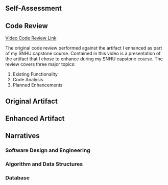 ## Self-Assessment

## Code Review

[Video Code Review Link](https://youtu.be/qOXmMAzpbtE)

The original code review performed against the artifact I enhanced as part of my SNHU capstone course. Contained in this video is a presentation of the artifact that I chose to enhance during my SNHU capstone course. The review covers three major topics:
1. Existing Functionality
2. Code Analysis
3. Planned Enhancements

## Original Artifact


## Enhanced Artifact


## Narratives

### Software Design and Engineering


### Algorithm and Data Structures


### Database

